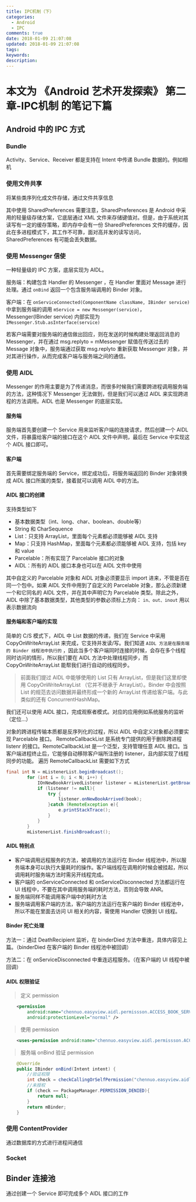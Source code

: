 ```yaml
---
title: IPC机制（下）
categories:
  - Android
  - IPC
comments: true
date: 2018-01-09 21:07:08
updated: 2018-01-09 21:07:08
tags:
keywords:
description:
---
```


# 本文为 《Android 艺术开发探索》 第二章-IPC机制 的笔记下篇

<!-- more -->

## Android 中的 IPC 方式

### Bundle

Activity、Service、Receiver 都是支持在 Intent 中传递 Bundle 数据的。例如相机

### 使用文件共享

将某些类序列化成文件存储，通过文件共享信息

其中使用 SharedPreferences 需要注意，SharedPreferences 是 Android 中采用的轻量级存储方案，它底层通过 XML 文件来存储键值对。但是，由于系统对其读写有一定的缓存策略，即内存中会有一份 SharedPreferences 文件的缓存，因此在多进程模式下，其工作不可靠，面对高并发的读写访问，SharedPreferences 有可能会丢失数据。

### 使用 Messenger 信使

一种轻量级的 IPC 方案，底层实现为 AIDL。

服务端：构建包含 Handler 的 Messenger ，在 Handler 里面对 Message 进行处理。通过 `onBind` 返回一个包含服务端调用的 Binder 对象。

客户端：在 `onServiceConnected(ComponentName className, IBinder service)` 中拿到服务端的调用 `mService = new Messenger(service)`， Messenger(IBinder service) 内部实现为 `IMessenger.Stub.asInterface(service)`

若客户端需要对服务端的通信做出回应，则在发送的时候构建处理返回消息的 Messenger，并在通过 msg.replyto = mMessenger 赋值在传送过去的 Message 对象中，服务端通过获取 msg.replyto 重新获取 Messenger 对象，并对其进行操作，从而完成客户端与服务端之间的通信。

### 使用 AIDL

Messenger 的作用主要是为了传递消息，而很多时候我们需要跨进程调用服务端的方法，这种情况下 Messenger 无法做到，但是我们可以通过 AIDL 来实现跨进程的方法调用。AIDL 也是 Messenger 的底层实现。

#### 服务端

服务端首先要创建一个 Service 用来监听客户端的连接请求，然后创建一个 AIDL 文件，将暴露给客户端的接口在这个 AIDL 文件中声明，最后在 Service 中实现这个 AIDL 接口即可。

#### 客户端

首先需要绑定服务端的 Service，绑定成功后，将服务端返回的 Binder 对象转换成 AIDL 接口所属的类型，接着就可以调用 AIDL 中的方法。

#### AIDL 接口的创建

支持类型如下

- 基本数据类型（int、long、char、boolean、double等）
- String 和 CharSequence
- List：只支持 ArrayList，里面每个元素都必须能够被 AIDL 支持
- Map：只支持 HashMap，里面每个元素都必须能够被 AIDL 支持，包括 key 和 value
- Parcelable：所有实现了 Parcelable 接口的对象
- AIDL：所有的 AIDL 接口本身也可以在 AIDL 文件中使用

其中自定义的 Parcelable 对象和 AIDL 对象必须要显示 import 进来，不管是否在同一个包中。如果 AIDL 文件中用到了自定义的 Parcelable 对象，那么必须新建一个和它同名的 AIDL 文件，并在其中声明它为 Parcelable 类型。除此之外，AIDL 中除了基本数据类型，其他类型的参数必须标上方向： `in、out、inout` 用以表示数据流向

#### 服务端和客户端的实现

简单的 C/S 模式下，AIDL 中 List 数据的传递，我们在 Service 中采用 CopyOnWriteArrayList 来完成，它支持并发读/写。我们知道  `AIDL 方法是在服务端的 Binder 线程池中执行的` ，因此当多个客户端同时连接的时候，会存在多个线程同时访问的情形，所以我们要在 AIDL 方法中处理线程同步，而 CopyOnWriteArrayList 能帮我们进行自动的线程同步。

> 前面我们提过 AIDL 中能够使用的 List 只有 ArrayList，但是我们这里却使用 CopyOnWriteArrayList （它并不继承于 ArrayList）。Binder 中会按照 List 的规范去访问数据并最终形成一个新的 ArrayList 传递给客户端。与此类似的还有 ConcurrentHashMap。

我们还可以使用 AIDL 接口，完成观察者模式。对应的应用例如系统服务的监听（定位...）

对象的跨进程传输本质都是反序列化的过程，所以 AIDL 中自定义对象都必须要实现 Parcelable 接口。
RemoteCallbackList 是系统专门提供的用于删除跨进程 listenr 的接口。RemoteCallbackList 是一个泛型，支持管理任意 AIDL 接口。当客户端进程终止后，它能够自动移除客户端所注册的 listener，且内部实现了线程同步的功能。
遍历 RemoteCallbackList 需要如下方式

```java
final int N = mListenerList.beginBroadcast();
        for (int i = 0; i < N; i++) {
            IOnNewBookArrivedListener listener = mListenerList.getBroadcastItem(i);
            if (listener != null){
                try {
                    listener.onNewBookArrived(book);
                }catch (RemoteException e){
                    e.printStackTrace();
                }
            }
        }
        mListenerList.finishBroadcast();
```

#### AIDL 特别点

- 客户端调用远程服务的方法，被调用的方法运行在 Binder 线程池中，所以服务端本身可以执行大量耗时的操作。客户端线程在调用的时候会被挂起，所以调用耗时服务端方法时需另开线程完成。
- 客户端的 onServiceConnected 和 onServiceDisconnected 方法都运行在 UI 线程中，不要在其中调用服务端的耗时方法，否则会导致 ANR。
- 服务端同样不能调用客户端中的耗时方法
- 服务端调用客户端的方法，客户端的方法运行在客户端的 Binder 线程池中，所以不能在里面去访问 UI 相关的内容，需使用 Handler 切换到 UI 线程。

#### Binder 死亡处理

方法一：通过 DeathRecipient 监听，在 binderDied 方法中重连，具体内容见上篇。（binderDied 在客户端的 Binder 线程池中被回调）

方法二：在 onServiceDisconnected 中重连远程服务。（在客户端的 UI 线程中被回调）

#### AIDL 权限验证

> 定义 permission

```xml
    <permission
        android:name="chennuo.easyview.aidl.permissson.ACCESS_BOOK_SERVICE"
        android:protectionLevel="normal" />
```

> 使用 permission

```xml
    <uses-permission android:name="chennuo.easyview.aidl.permissson.ACCESS_BOOK_SERVICE" />
```

> 服务端 onBind 验证 permission

```java
    @Override
    public IBinder onBind(Intent intent) {
        //验证权限
        int check = checkCallingOrSelfPermission("chennuo.easyview.aidl.permissson.ACCESS_BOOK_SERVICE");
        //未授权
        if (check == PackageManager.PERMISSION_DENIED){
            return null;
        }
        return mBinder;
    }
```

### 使用 ContentProvider

通过数据库的方式进行进程间通信

### Socket

## Binder 连接池

通过创建一个 Service 即可完成多个 AIDL 接口的工作